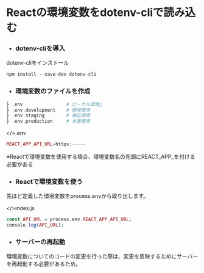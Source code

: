 # **Reactの環境変数をdotenv-cliで読み込む**
* ### **dotenv-cliを導入**
dotenv-cliをインストール
```php
npm install --save-dev dotenv-cli
```

* ### **環境変数のファイルを作成**
```php
├ .env                # ローカル環境
├ .env.development    # 開発環境
├ .env.staging        # 検証環境
├ .env.production     # 本番環境
```

</>.env
```php
REACT_APP_API_URL=https:-----
```
※Reactで環境変数を使用する場合、環境変数名の先頭にREACT_APP_を付ける必要がある

* ### **Reactで環境変数を使う**
先ほど定義した環境変数をprocess.envから取り出します。

</>index.js
```php
const API_URL = process.env.REACT_APP_API_URL;
console.log(API_URL);
```

* ### **サーバーの再起動**
環境変数についてのコードの変更を行った際は、変更を反映するためにサーバーを再起動する必要があるため。
